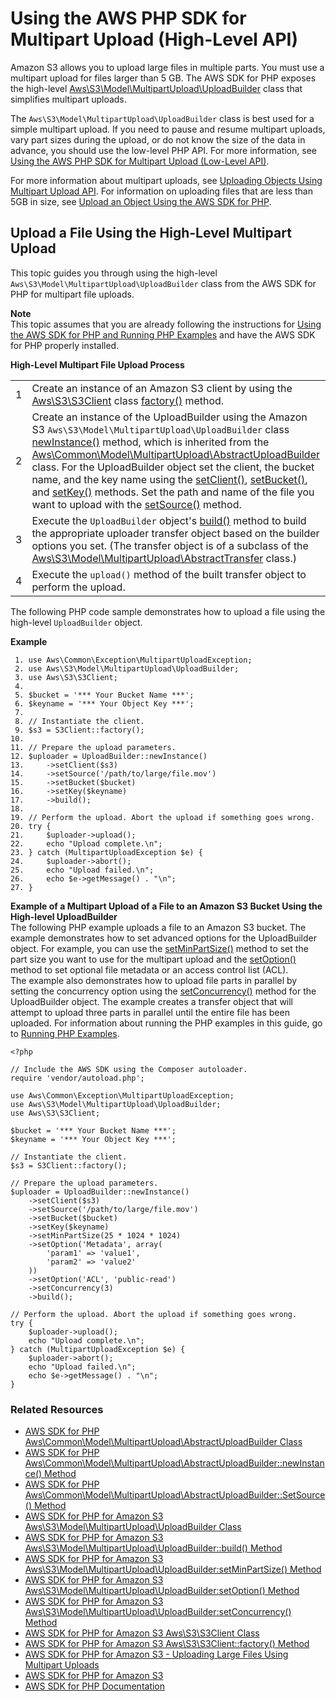 # Using the AWS PHP SDK for Multipart Upload \(High\-Level API\)<a name="usingHLmpuPHP"></a>

Amazon S3 allows you to upload large files in multiple parts\. You must use a multipart upload for files larger than 5 GB\. The AWS SDK for PHP exposes the high\-level [Aws\\S3\\Model\\MultipartUpload\\UploadBuilder](http://docs.aws.amazon.com/aws-sdk-php-2/latest/class-Aws.S3.Model.MultipartUpload.UploadBuilder.html) class that simplifies multipart uploads\. 

The `Aws\S3\Model\MultipartUpload\UploadBuilder` class is best used for a simple multipart upload\. If you need to pause and resume multipart uploads, vary part sizes during the upload, or do not know the size of the data in advance, you should use the low\-level PHP API\. For more information, see [Using the AWS PHP SDK for Multipart Upload \(Low\-Level API\)](usingLLmpuPHP.md)\. 

 For more information about multipart uploads, see [Uploading Objects Using Multipart Upload API](uploadobjusingmpu.md)\. For information on uploading files that are less than 5GB in size, see [Upload an Object Using the AWS SDK for PHP](UploadObjSingleOpPHP.md)\. 

## Upload a File Using the High\-Level Multipart Upload<a name="HLuploadFilePHP"></a>

 This topic guides you through using the high\-level `Aws\S3\Model\MultipartUpload\UploadBuilder` class from the AWS SDK for PHP for multipart file uploads\. 

**Note**  
 This topic assumes that you are already following the instructions for [Using the AWS SDK for PHP and Running PHP Examples](UsingTheMPphpAPI.md) and have the AWS SDK for PHP properly installed\.


**High\-Level Multipart File Upload Process**  

|  |  | 
| --- |--- |
| 1 |  Create an instance of an Amazon S3 client by using the [Aws\\S3\\S3Client](http://docs.aws.amazon.com/aws-sdk-php-2/latest/class-Aws.S3.S3Client.html) class [factory\(\)](http://docs.aws.amazon.com/aws-sdk-php-2/latest/class-Aws.S3.S3Client.html#_factory) method\.  | 
| 2 |  Create an instance of the UploadBuilder using the Amazon S3 `Aws\S3\Model\MultipartUpload\UploadBuilder` class [newInstance\(\)](http://docs.aws.amazon.com/aws-sdk-php-2/latest/class-Aws.Common.Model.MultipartUpload.AbstractUploadBuilder.html#_newInstance) method, which is inherited from the [Aws\\Common\\Model\\MultipartUpload\\AbstractUploadBuilder](http://docs.aws.amazon.com/aws-sdk-php-2/latest/class-Aws.Common.Model.MultipartUpload.AbstractUploadBuilder.html) class\. For the UploadBuilder object set the client, the bucket name, and the key name using the [setClient\(\)](http://docs.aws.amazon.com/aws-sdk-php-2/latest/class-Aws.Common.Model.MultipartUpload.AbstractUploadBuilder.html#_setClient), [setBucket\(\)](http://docs.aws.amazon.com/aws-sdk-php-2/latest/class-Aws.S3.Model.MultipartUpload.UploadBuilder.html#_setBucket), and [setKey\(\)](http://docs.aws.amazon.com/aws-sdk-php-2/latest/class-Aws.S3.Model.MultipartUpload.UploadBuilder.html#_setKey) methods\. Set the path and name of the file you want to upload with the [setSource\(\)](http://docs.aws.amazon.com/aws-sdk-php-2/latest/class-Aws.Common.Model.MultipartUpload.AbstractUploadBuilder.html#_setSource) method\.   | 
| 3 | Execute the `UploadBuilder` object's [build\(\)](http://docs.aws.amazon.com/aws-sdk-php-2/latest/class-Aws.S3.Model.MultipartUpload.UploadBuilder.html#_build) method to build the appropriate uploader transfer object based on the builder options you set\. \(The transfer object is of a subclass of the [Aws\\S3\\Model\\MultipartUpload\\AbstractTransfer](http://docs.aws.amazon.com/aws-sdk-php-2/latest/class-Aws.S3.Model.MultipartUpload.AbstractTransfer.html) class\.\)  | 
| 4 | Execute the `upload()` method of the built transfer object to perform the upload\. | 

The following PHP code sample demonstrates how to upload a file using the high\-level `UploadBuilder` object\.

**Example**  

```
 1. use Aws\Common\Exception\MultipartUploadException;
 2. use Aws\S3\Model\MultipartUpload\UploadBuilder;
 3. use Aws\S3\S3Client;
 4. 
 5. $bucket = '*** Your Bucket Name ***';
 6. $keyname = '*** Your Object Key ***';
 7. 						
 8. // Instantiate the client.
 9. $s3 = S3Client::factory();
10. 
11. // Prepare the upload parameters.
12. $uploader = UploadBuilder::newInstance()
13.     ->setClient($s3)
14.     ->setSource('/path/to/large/file.mov')
15.     ->setBucket($bucket)
16.     ->setKey($keyname)
17.     ->build();
18. 
19. // Perform the upload. Abort the upload if something goes wrong.
20. try {
21.     $uploader->upload();
22.     echo "Upload complete.\n";
23. } catch (MultipartUploadException $e) {
24.     $uploader->abort();
25.     echo "Upload failed.\n";
26.     echo $e->getMessage() . "\n";
27. }
```

**Example of a Multipart Upload of a File to an Amazon S3 Bucket Using the High\-level UploadBuilder**  
 The following PHP example uploads a file to an Amazon S3 bucket\. The example demonstrates how to set advanced options for the UploadBuilder object\. For example, you can use the [setMinPartSize\(\)](http://docs.aws.amazon.com/aws-sdk-php-2/latest/class-Aws.S3.Model.MultipartUpload.UploadBuilder.html#_setMinPartSize) method to set the part size you want to use for the multipart upload and the [setOption\(\)](http://docs.aws.amazon.com/aws-sdk-php-2/latest/class-Aws.S3.Model.MultipartUpload.UploadBuilder.html#_setOption) method to set optional file metadata or an access control list \(ACL\)\.   
 The example also demonstrates how to upload file parts in parallel by setting the concurrency option using the [setConcurrency\(\)](http://docs.aws.amazon.com/aws-sdk-php-2/latest/class-Aws.S3.Model.MultipartUpload.UploadBuilder.html#_setConcurrency) method for the UploadBuilder object\. The example creates a transfer object that will attempt to upload three parts in parallel until the entire file has been uploaded\. For information about running the PHP examples in this guide, go to [Running PHP Examples](UsingTheMPphpAPI.md#running-php-samples)\.   

```
<?php

// Include the AWS SDK using the Composer autoloader.
require 'vendor/autoload.php';

use Aws\Common\Exception\MultipartUploadException;
use Aws\S3\Model\MultipartUpload\UploadBuilder;
use Aws\S3\S3Client;

$bucket = '*** Your Bucket Name ***';
$keyname = '*** Your Object Key ***';
						
// Instantiate the client.
$s3 = S3Client::factory();
 
// Prepare the upload parameters.
$uploader = UploadBuilder::newInstance()
    ->setClient($s3)
    ->setSource('/path/to/large/file.mov')
    ->setBucket($bucket)
    ->setKey($keyname)
    ->setMinPartSize(25 * 1024 * 1024)
    ->setOption('Metadata', array(
        'param1' => 'value1',
        'param2' => 'value2'
    ))
    ->setOption('ACL', 'public-read')
    ->setConcurrency(3)
    ->build();

// Perform the upload. Abort the upload if something goes wrong.
try {
    $uploader->upload();
    echo "Upload complete.\n";
} catch (MultipartUploadException $e) {
    $uploader->abort();
    echo "Upload failed.\n";
    echo $e->getMessage() . "\n";
}
```

### Related Resources<a name="RelatedResources-HLuploadFilePHP"></a>
+ [AWS SDK for PHP Aws\\Common\\Model\\MultipartUpload\\AbstractUploadBuilder Class](http://docs.aws.amazon.com/aws-sdk-php-2/latest/class-Aws.Common.Model.MultipartUpload.AbstractUploadBuilder.html)
+ [AWS SDK for PHP Aws\\Common\\Model\\MultipartUpload\\AbstractUploadBuilder::newInstance\(\) Method](http://docs.aws.amazon.com/aws-sdk-php-2/latest/class-Aws.Common.Model.MultipartUpload.AbstractUploadBuilder.html#_newInstance)
+ [AWS SDK for PHP Aws\\Common\\Model\\MultipartUpload\\AbstractUploadBuilder::SetSource\(\) Method](http://docs.aws.amazon.com/aws-sdk-php-2/latest/class-Aws.Common.Model.MultipartUpload.AbstractUploadBuilder.html#_setSource)
+ [AWS SDK for PHP for Amazon S3 Aws\\S3\\Model\\MultipartUpload\\UploadBuilder Class](http://docs.aws.amazon.com/aws-sdk-php-2/latest/class-Aws.S3.Model.MultipartUpload.UploadBuilder.html)
+ [AWS SDK for PHP for Amazon S3 Aws\\S3\\Model\\MultipartUpload\\UploadBuilder::build\(\) Method](http://docs.aws.amazon.com/aws-sdk-php-2/latest/class-Aws.S3.Model.MultipartUpload.UploadBuilder.html)
+ [AWS SDK for PHP for Amazon S3 Aws\\S3\\Model\\MultipartUpload\\UploadBuilder:setMinPartSize\(\) Method](http://docs.aws.amazon.com/aws-sdk-php-2/latest/class-Aws.S3.Model.MultipartUpload.UploadBuilder.html#_setMinPartSize)
+ [AWS SDK for PHP for Amazon S3 Aws\\S3\\Model\\MultipartUpload\\UploadBuilder:setOption\(\) Method](http://docs.aws.amazon.com/aws-sdk-php-2/latest/class-Aws.S3.Model.MultipartUpload.UploadBuilder.html#_setOption)
+ [AWS SDK for PHP for Amazon S3 Aws\\S3\\Model\\MultipartUpload\\UploadBuilder:setConcurrency\(\) Method](http://docs.aws.amazon.com/aws-sdk-php-2/latest/class-Aws.S3.Model.MultipartUpload.UploadBuilder.html#_setConcurrency)
+ [AWS SDK for PHP for Amazon S3 Aws\\S3\\S3Client Class](http://docs.aws.amazon.com/aws-sdk-php-2/latest/class-Aws.S3.S3Client.html) 
+ [AWS SDK for PHP for Amazon S3 Aws\\S3\\S3Client::factory\(\) Method](http://docs.aws.amazon.com/aws-sdk-php-2/latest/class-Aws.S3.S3Client.html#_factory) 
+ [AWS SDK for PHP for Amazon S3 \- Uploading Large Files Using Multipart Uploads](http://docs.aws.amazon.com/aws-sdk-php-2/guide/latest/service-s3.html#uploading-large-files-using-multipart-uploads)
+ [AWS SDK for PHP for Amazon S3](http://docs.aws.amazon.com/aws-sdk-php-2/guide/latest/service-s3.html)
+ [AWS SDK for PHP Documentation](http://docs.aws.amazon.com/aws-sdk-php-2/guide/latest/index.html)